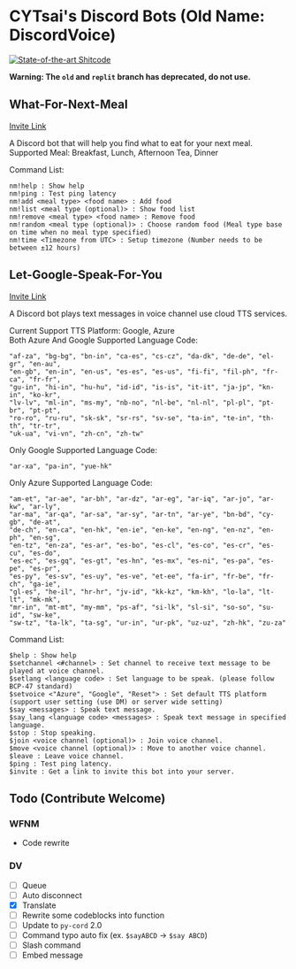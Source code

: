 # CYTsai's Discord Bots (Old Name: DiscordVoice)  

[![State-of-the-art Shitcode](https://img.shields.io/static/v1?label=State-of-the-art&message=Shitcode&color=7B5804)](https://github.com/trekhleb/state-of-the-art-shitcode)

**Warning: The `old` and `replit` branch has deprecated, do not use.**

## What-For-Next-Meal

[Invite Link](https://discord.com/oauth2/authorize?client_id=929275906294448169&permissions=414464724032&scope=bot)

A Discord bot that will help you find what to eat for your next meal.
Supported Meal:
Breakfast, Lunch, Afternoon Tea, Dinner

Command List:

```
nm!help : Show help
nm!ping : Test ping latency
nm!add <meal type> <food name> : Add food
nm!list <meal type (optional)> : Show food list
nm!remove <meal type> <food name> : Remove food
nm!random <meal type (optional)> : Choose random food (Meal type base on time when no meal type specified)
nm!time <Timezone from UTC> : Setup timezone (Number needs to be between ±12 hours)
```

## Let-Google-Speak-For-You

[Invite Link](https://discord.com/oauth2/authorize?client_id=960004225713201172&scope=bot+applications.commands&permissions=139690626112)

A Discord bot plays text messages in voice channel use cloud TTS services.

Current Support TTS Platform: Google, Azure  
Both Azure And Google Supported Language Code:

```
"af-za", "bg-bg", "bn-in", "ca-es", "cs-cz", "da-dk", "de-de", "el-gr", "en-au", 
"en-gb", "en-in", "en-us", "es-es", "es-us", "fi-fi", "fil-ph", "fr-ca", "fr-fr", 
"gu-in", "hi-in", "hu-hu", "id-id", "is-is", "it-it", "ja-jp", "kn-in", "ko-kr", 
"lv-lv", "ml-in", "ms-my", "nb-no", "nl-be", "nl-nl", "pl-pl", "pt-br", "pt-pt", 
"ro-ro", "ru-ru", "sk-sk", "sr-rs", "sv-se", "ta-in", "te-in", "th-th", "tr-tr", 
"uk-ua", "vi-vn", "zh-cn", "zh-tw"
```

Only Google Supported Language Code:
```
"ar-xa", "pa-in", "yue-hk"
```
Only Azure Supported Language Code:

```
"am-et", "ar-ae", "ar-bh", "ar-dz", "ar-eg", "ar-iq", "ar-jo", "ar-kw", "ar-ly", 
"ar-ma", "ar-qa", "ar-sa", "ar-sy", "ar-tn", "ar-ye", "bn-bd", "cy-gb", "de-at", 
"de-ch", "en-ca", "en-hk", "en-ie", "en-ke", "en-ng", "en-nz", "en-ph", "en-sg", 
"en-tz", "en-za", "es-ar", "es-bo", "es-cl", "es-co", "es-cr", "es-cu", "es-do", 
"es-ec", "es-gq", "es-gt", "es-hn", "es-mx", "es-ni", "es-pa", "es-pe", "es-pr", 
"es-py", "es-sv", "es-uy", "es-ve", "et-ee", "fa-ir", "fr-be", "fr-ch", "ga-ie", 
"gl-es", "he-il", "hr-hr", "jv-id", "kk-kz", "km-kh", "lo-la", "lt-lt", "mk-mk", 
"mr-in", "mt-mt", "my-mm", "ps-af", "si-lk", "sl-si", "so-so", "su-id", "sw-ke", 
"sw-tz", "ta-lk", "ta-sg", "ur-in", "ur-pk", "uz-uz", "zh-hk", "zu-za"
```

Command List:
```
$help : Show help
$setchannel <#channel> : Set channel to receive text message to be played at voice channel.
$setlang <language code> : Set language to be speak. (please follow BCP-47 standard)
$setvoice <"Azure", "Google", "Reset"> : Set default TTS platform (support user setting (use DM) or server wide setting)
$say <messages> : Speak text message.
$say_lang <language code> <messages> : Speak text message in specified language.
$stop : Stop speaking.
$join <voice channel (optional)> : Join voice channel.
$move <voice channel (optional)> : Move to another voice channel.
$leave : Leave voice channel.
$ping : Test ping latency.
$invite : Get a link to invite this bot into your server.
```

## Todo (Contribute Welcome)
### WFNM
 * Code rewrite
### DV
 - [ ] Queue
 - [ ] Auto disconnect
 - [x] Translate
 - [ ] Rewrite some codeblocks into function
 - [ ] Update to `py-cord` 2.0
 - [ ] Command typo auto fix (ex. `$sayABCD` -> `$say ABCD`)
 - [ ] Slash command
 - [ ] Embed message
